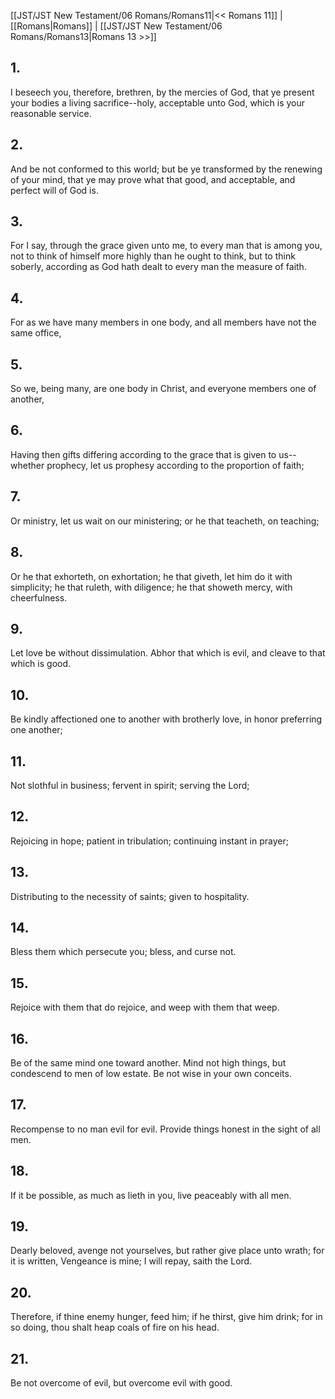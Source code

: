 [[JST/JST New Testament/06 Romans/Romans11|<< Romans 11]] | [[Romans|Romans]] | [[JST/JST New Testament/06 Romans/Romans13|Romans 13 >>]]
## 1.
I beseech you, therefore, brethren, by the mercies of God, that ye present your bodies a living sacrifice\--holy, acceptable unto God, which is your reasonable service.
## 2.
And be not conformed to this world; but be ye transformed by the renewing of your mind, that ye may prove what that good, and acceptable, and perfect will of God is.
## 3.
For I say, through the grace given unto me, to every man that is among you, not to think of himself more highly than he ought to think, but to think soberly, according as God hath dealt to every man the measure of faith.
## 4.
For as we have many members in one body, and all members have not the same office,
## 5.
So we, being many, are one body in Christ, and everyone members one of another,
## 6.
Having then gifts differing according to the grace that is given to us\--whether prophecy, let us prophesy according to the proportion of faith;
## 7.
Or ministry, let us wait on our ministering; or he that teacheth, on teaching;
## 8.
Or he that exhorteth, on exhortation; he that giveth, let him do it with simplicity; he that ruleth, with diligence; he that showeth mercy, with cheerfulness.
## 9.
Let love be without dissimulation. Abhor that which is evil, and cleave to that which is good.
## 10.
Be kindly affectioned one to another with brotherly love, in honor preferring one another;
## 11.
Not slothful in business; fervent in spirit; serving the Lord;
## 12.
Rejoicing in hope; patient in tribulation; continuing instant in prayer;
## 13.
Distributing to the necessity of saints; given to hospitality.
## 14.
Bless them which persecute you; bless, and curse not.
## 15.
Rejoice with them that do rejoice, and weep with them that weep.
## 16.
Be of the same mind one toward another. Mind not high things, but condescend to men of low estate. Be not wise in your own conceits.
## 17.
Recompense to no man evil for evil. Provide things honest in the sight of all men.
## 18.
If it be possible, as much as lieth in you, live peaceably with all men.
## 19.
Dearly beloved, avenge not yourselves, but rather give place unto wrath; for it is written, Vengeance is mine; I will repay, saith the Lord.
## 20.
Therefore, if thine enemy hunger, feed him; if he thirst, give him drink; for in so doing, thou shalt heap coals of fire on his head.
## 21.
Be not overcome of evil, but overcome evil with good.

